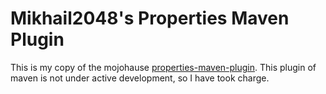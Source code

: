# Mikhail2048's Properties Maven Plugin

This is my copy of the mojohause [properties-maven-plugin](http://www.mojohaus.org/properties-maven-plugin/).
This plugin of maven is not under active development, so I have took charge.
